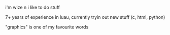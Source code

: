 i'm wize n i like to do stuff

7+ years of experience in luau, currently tryin out new stuff (c, html, python)

"graphics" is one of my favourite words
